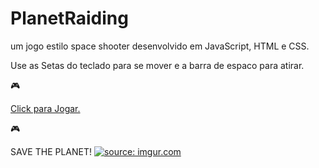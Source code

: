# PlanetRaiding
um jogo estilo space shooter desenvolvido em JavaScript, HTML e CSS.

Use as Setas do teclado para se mover e a barra de espaco para atirar.

:video_game:
<a href="https://planet-raiding.vercel.app/"><p>Click para Jogar.</p></a> 
:video_game:


SAVE THE PLANET!
<a href="https://imgur.com/u7T9kqE"><img src="https://i.imgur.com/u7T9kqE.gif" title="source: imgur.com" /></a>
